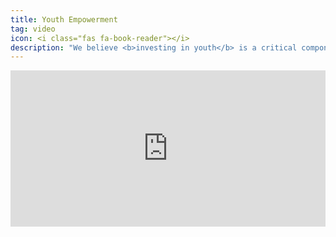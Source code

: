 ```yaml
---
title: Youth Empowerment
tag: video
icon: <i class="fas fa-book-reader"></i>
description: "We believe <b>investing in youth</b> is a critical component to <b>transformative community development</b>. Thus, we partner with other non-profits and run our own youth leadership council to ensure young people in our community are being uplifted and empowered to achieve their goals."
---
```

<iframe src="https://player.vimeo.com/video/107354409"
frameborder="0" width="100%" height="250" webkitallowfullscreen mozallowfullscreen allowfullscreen></iframe>
